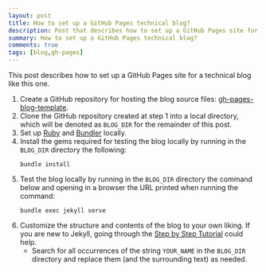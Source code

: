 ```yaml
---
layout: post
title: How to set up a GitHub Pages technical blog?
description: Post that describes how to set up a GitHub Pages site for a technical blog like this one.
summary: How to set up a GitHub Pages technical blog?
comments: true
tags: [blog,gh-pages]
---
```


This post describes how to set up a GitHub Pages site for a technical blog like this one.

1. Create a GitHub repository for hosting the blog source files: [gh-pages-blog-template](https://github.com/ovidiuparvu/gh-pages-blog-template/generate).
2. Clone the GitHub repository created at step 1 into a local directory, which will be denoted as `BLOG_DIR` for the remainder of this post.
3. Set up [Ruby](https://www.ruby-lang.org/en/documentation/installation/) and [Bundler](https://bundler.io/) locally.
4. Install the gems required for testing the blog locally by running in the `BLOG_DIR` directory the following:
    ```
    bundle install
    ```
5. Test the blog locally by running in the `BLOG_DIR` directory the command below and opening in a browser the URL printed when running the command:
    ```
    bundle exec jekyll serve
    ```
6. Customize the structure and contents of the blog to your own liking. If you are new to Jekyll, going through the [Step by Step Tutorial](https://jekyllrb.com/docs/step-by-step/01-setup) could help.
    - Search for all occurrences of the string `YOUR_NAME` in the `BLOG_DIR` directory and replace them (and the surrounding text) as needed.

